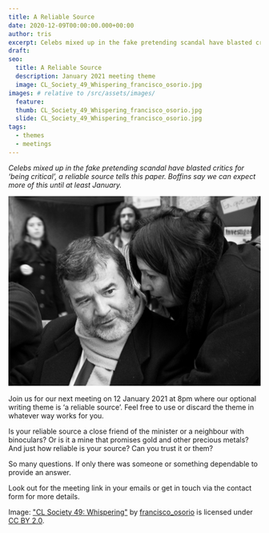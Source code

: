 ```yaml
---
title: A Reliable Source
date: 2020-12-09T00:00:00.000+00:00
author: tris
excerpt: Celebs mixed up in the fake pretending scandal have blasted critics for ‘being critical’, a reliable source tells this paper. Boffins say we can expect more of this until at least January
draft: 
seo:
  title: A Reliable Source
  description: January 2021 meeting theme
  image: CL_Society_49_Whispering_francisco_osorio.jpg
images: # relative to /src/assets/images/
  feature:
  thumb: CL_Society_49_Whispering_francisco_osorio.jpg
  slide: CL_Society_49_Whispering_francisco_osorio.jpg
tags:
  - themes
  - meetings
---
```


_Celebs mixed up in the fake pretending scandal have blasted critics for ‘being critical’, a reliable source tells this paper. Boffins say we can expect more of this until at least January._

![alt](/src/assets/images/CL_Society_49_Whispering_francisco_osorio.jpg "whispering into an ear")

Join us for our next meeting on 12 January 2021 at 8pm where our optional writing theme is ‘a reliable source’. Feel free to use or discard the theme in whatever way works for you.

Is your reliable source a close friend of the minister or a neighbour with binoculars? Or is it a mine that promises gold and other precious metals? And just how reliable is your source? Can you trust it or them?

So many questions. If only there was someone or something dependable to provide an answer.

Look out for the meeting link in your emails or get in touch via the contact form for more details.

Image: ["CL Society 49: Whispering"](https://www.flickr.com/photos/30330906@N04/5943990307) by [francisco_osorio](https://www.flickr.com/photos/30330906@N04) is licensed under [CC BY 2.0](https://creativecommons.org/licenses/by/2.0/?ref=ccsearch&atype=rich).
